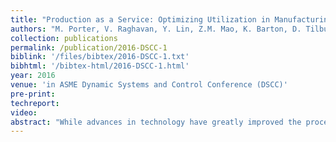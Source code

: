 ```yaml
---
title: "Production as a Service: Optimizing Utilization in Manufacturing Systems"
authors: "M. Porter, V. Raghavan, Y. Lin, Z.M. Mao, K. Barton, D. Tilbury"
collection: publications
permalink: /publication/2016-DSCC-1
biblink: '/files/bibtex/2016-DSCC-1.txt'
bibhtml: '/bibtex-html/2016-DSCC-1.html'
year: 2016
venue: 'in ASME Dynamic Systems and Control Conference (DSCC)'
pre-print:
techreport:
video:
abstract: "While advances in technology have greatly improved the process of mass production, producing small batches or one-offs in an efficient manner has remained challenging for the manufacturing industry. Additionally, in both large and small companies, there are often available manufacturing resources that sit idle between projects. In this paper we present a Production as a Service framework for providing manufacturing options to designers of new products based on available manufacturing resources. The designed framework aims to bridge the gap between the theoretical work that has been done on Service Oriented Architectures in manufacturing, and what is required for implementation. An industrial use case is provided as an example of the framework."
---
```

